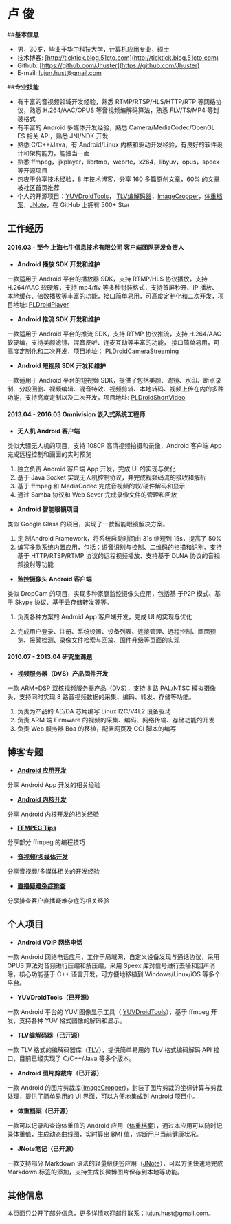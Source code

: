 
**卢   俊**
=============


##**基本信息**
- 男，30岁，毕业于华中科技大学，计算机应用专业，硕士
- 技术博客: [http://ticktick.blog.51cto.com](http://ticktick.blog.51cto.com)
- Github:   [https://github.com/Jhuster](https://github.com/Jhuster)
- E-mail:   lujun.hust@gmail.com



##**专业技能**

- 有丰富的音视频领域开发经验，熟悉 RTMP/RTSP/HLS/HTTP/RTP 等网络协议，熟悉 H.264/AAC/OPUS 等音视频编解码算法，熟悉 FLV/TS/MP4 等封装格式
- 有丰富的 Android 多媒体开发经验，熟悉 Camera/MediaCodec/OpenGL ES 相关 API，熟悉 JNI/NDK 开发
- 熟悉 C/C++/Java，有 Android/Linux 内核和驱动开发经验，有良好的软件设计和架构能力，能独当一面
- 熟悉 ffmpeg，ijkplayer，librtmp，webrtc，x264，libyuv，opus，speex 等开源项目
- 热衷于分享技术经验，8 年技术博客，分享 160 多篇原创文章，60% 的文章被社区首页推荐
- 个人的开源项目：[YUVDroidTools](https://github.com/Jhuster/YUVDroidTools)， [TLV编解码器](https://github.com/Jhuster/TLV)，[ImageCropper](https://github.com/Jhuster/ImageCropper)，[体重档案](https://github.com/Jhuster/EWeightScale)，[JNote](https://github.com/Jhuster/JNote)，在 GitHub 上拥有 500+ Star


## **工作经历**

#### 2016.03 - 至今     上海七牛信息技术有限公司    客户端团队研发负责人 

- **Android 播放 SDK 开发和维护**

一款适用于 Android 平台的播放器 SDK，支持 RTMP/HLS 协议播放，支持 H.264/AAC 软硬解，支持 mp4/flv 等多种封装格式，支持首屏秒开、IP 播放、本地缓存、倍数播放等丰富的功能，接口简单易用，可高度定制化和二次开发，项目地址: [PLDroidPlayer](https://github.com/pili-engineering/PLDroidPlayer)

- **Android 推流 SDK 开发和维护**

一款适用于 Android 平台的推流 SDK，支持 RTMP 协议推流，支持 H.264/AAC 软硬编，支持美颜滤镜、混音反听、连麦互动等丰富的功能， 接口简单易用，可高度定制化和二次开发，项目地址： [PLDroidCameraStreaming](https://github.com/pili-engineering/PLDroidCameraStreaming)

- **Android 短视频 SDK 开发和维护**

一款适用于 Android 平台的短视频 SDK，提供了包括美颜、滤镜、水印、断点录制、分段回删、视频编辑、混音特效、视频剪辑、本地转码、视频上传在内的多种功能，支持高度定制以及二次开发，项目地址: [PLDroidShortVideo](https://github.com/pili-engineering/PLDroidShortVideo) 


#### 2013.04 - 2016.03   Omnivision    嵌入式系统工程师 

- **无人机 Android 客户端**

类似大疆无人机的项目，支持 1080P 高清视频拍摄和录像，Android 客户端 App 完成远程控制和画面的实时预览

1. 独立负责 Android 客户端 App 开发，完成 UI 的实现与优化
2. 基于 Java Socket 实现无人机控制协议，并完成视频码流的接收和解析
3. 基于 ffmpeg 和 MediaCodec 完成音视频的软/硬件解码和显示
4. 通过 Samba 协议和 Web Sever 完成录像文件的管理和回放

- **Android 智能眼镜项目**

类似 Google Glass 的项目，实现了一款智能眼镜解决方案。

1. 定 制Android Framework，将系统启动时间由 31s 缩短到 15s，提高了 50%
2. 编写多款系统内置应用，包括：语音识别与控制、二维码的扫描和识别、支持基于 HTTP/RTSP/RTMP 协议的远程视频播放、支持基于 DLNA 协议的音视频投射等功能

- **监控摄像头 Android 客户端** 

类似 DropCam 的项目，实现多种家庭监控摄像头应用，包括基 于P2P 模式、基于 Skype 协议、基于云存储转发等等。

1. 负责各种方案的 Android App 客户端开发，完成 UI 的实现与优化

2. 完成用户登录、注册、系统设置、设备列表、连接管理、远程控制、画面预览、报警检测、录像文件检索与回放、固件升级等页面的实现

#### 2010.07 - 2013.04   研究生课题

- **视频服务器（DVS）产品固件开发** 

一款 ARM+DSP 双核视频服务器产品（DVS），支持 8 路 PAL/NTSC 模拟摄像头，支持同时实现 8 路音视频数据的采集、编码、转发、存储等功能。

1. 负责为产品的 AD/DA 芯片编写 Linux I2C/V4L2 设备驱动
2. 负责 ARM 端 Firmware 的视频的采集、编码、网络传输、存储功能的开发
3. 负责 Web 服务器 Boa 的移植，配置网页及 CGI 脚本的编写



**博客专题**
------------------

- **[Android 应用开发][3]**

分享 Android App 开发的相关经验

- **[Android 内核开发][4]**

分享 Android 内核开发的相关经验

- **[FFMPEG Tips][6]**

分享部分 ffmpeg 的编程技巧

- **[音视频/多媒体开发][2]**

分享音视频/多媒体相关的开发经验

- **[直播疑难杂症排查][5]**

分享排查客户直播疑难杂症的相关经验


**个人项目**
------------------

- **Android VOIP 网络电话**

一款 Android 网络电话应用，工作于局域网，自定义设备发现与通话协议，采用 OPUS 算法对音频进行压缩和解压缩，采用 Speex 库对信号进行去噪和回声消除，核心功能基于 C++ 语言开发，可方便地移植到 Windows/Linux/iOS 等多个平台。

- **YUVDroidTools（已开源）**

一款 Android 平台的 YUV 图像显示工具（ [YUVDroidTools](https://github.com/Jhuster/YUVDroidTools)），基于 ffmpeg 开发，支持各种 YUV 格式图像的解码和显示。

- **TLV编解码器（已开源）**

一款 TLV 格式的编解码器库（[TLV](https://github.com/Jhuster/TLV)），提供简单易用的 TLV 格式编码解码 API 接口，目前已经实现了 C/C++/Java 等多个版本。

- **Android 图片剪裁库（已开源）**

一款 Android 的图片剪裁库([ImageCropper](https://github.com/Jhuster/ImageCropper))，封装了图片剪裁的坐标计算与剪裁处理，提供了简单易用的 UI 界面，可以方便地集成到 Android 项目中。

- **体重档案（已开源）**

一款可以记录和查询体重值的 Android 应用（[体重档案](https://github.com/Jhuster/EWeightScale)），通过本应用可以随时记录体重值，生成动态曲线图，实时算出 BMI 值，诊断用户当前健康状况。

- **JNote笔记（已开源）**

一款支持部分 Markdown 语法的轻量级便签应用（[JNote](https://github.com/Jhuster/JNote)），可以方便快速地完成 Markdown 标签的添加，支持生成长微博图片保存到本地等功能。


**其他信息**
---------
本页面只公开了部分信息，更多详情欢迎邮件联系：lujun.hust@gmail.com。

[1]: http://www.qiniu.com/
[2]: http://ticktick.blog.51cto.com/823160/d-15
[3]: http://ticktick.blog.51cto.com/823160/d-7
[4]: http://ticktick.blog.51cto.com/823160/d-11
[5]: http://ticktick.blog.51cto.com/823160/d-16
[6]: http://ticktick.blog.51cto.com/823160/d-17